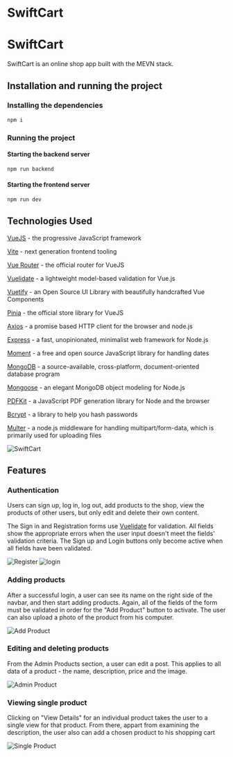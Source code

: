 # SwiftCart

# SwiftCart

SwiftCart is an online shop app built with the MEVN stack.

## Installation and running the project

### Installing the dependencies

```js
npm i
```

### Running the project

#### Starting the backend server

```js
npm run backend
```

#### Starting the frontend server

```js
npm run dev
```

## Technologies Used

[VueJS](https://vuejs.org/) - the progressive JavaScript framework

[Vite](https://vitejs.dev/) - next generation frontend tooling

[Vue Router](https://router.vuejs.org/) - the official router for VueJS

[Vuelidate](https://vuelidate-next.netlify.app/) - a lightweight model-based validation for Vue.js

[Vuetify](https://vuetifyjs.com/en/) - an Open Source UI Library with beautifully handcrafted Vue Components

[Pinia](https://pinia.vuejs.org/) - the official store library for VueJS

[Axios](https://axios-http.com/) - a promise based HTTP client for the browser and node.js

[Express](https://expressjs.com/) - a fast, unopinionated, minimalist web framework for Node.js

[Moment](https://momentjs.com/) - a free and open source JavaScript library for handling dates

[MongoDB](https://www.mongodb.com/) - a source-available, cross-platform, document-oriented database program

[Mongoose](https://mongoosejs.com/) - an elegant MongoDB object modeling for Node.js

[PDFKit](https://pdfkit.org/) - a JavaScript PDF generation library for Node and the browser

[Bcrypt](https://www.npmjs.com/package/bcrypt) - a library to help you hash passwords

[Multer](https://www.npmjs.com/package/multer) - a node.js middleware for handling multipart/form-data, which is primarily used for uploading files

![SwiftCart](./src/assets/images/readme/SwiftCart.jpg)

## Features

### Authentication

Users can sign up, log in, log out, add products to the shop, view the products of other users, but only edit and delete their own content.

The Sign in and Registration forms use [Vuelidate](https://vuelidate-next.netlify.app/) for validation. All fields show the appropriate errors when the user input doesn't meet the fields' validation criteria. The Sign up and Login buttons only become active when all fields have been validated.

![Register](./src/assets/images/readme/registration.jpg)
![login](./src/assets/images/readme/login.jpg)

### Adding products

After a successful login, a user can see its name on the right side of the navbar, and then start adding products. Again, all of the fields of the form must be validated in order for the "Add Product" button to activate. The user can also upload a photo of the product from his computer.

![Add Product](./src/assets/images/readme/addProduct.jpg)

### Editing and deleting products

From the Admin Products section, a user can edit a post. This applies to all data of a product - the name, description, price and the image.

![Admin Product](./src/assets/images/readme/adminProduct.jpg)

### Viewing single product

Clicking on "View Details" for an individual product takes the user to a single view for that product. From there, appart from examining the description, the user also can add a chosen product to his shopping cart

![Single Product](./src/assets/images/readme/singleProduct.jpg)
